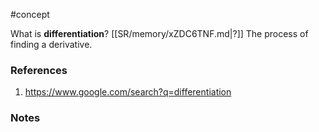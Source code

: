#concept


What is **differentiation**?
[[SR/memory/xZDC6TNF.md|?]]
The process of finding a derivative.


### References
1. https://www.google.com/search?q=differentiation

### Notes




